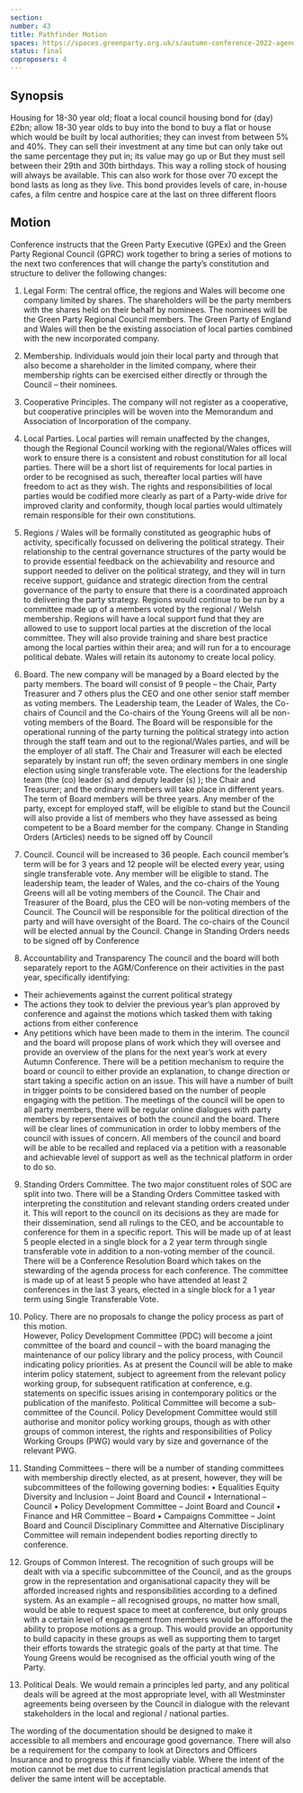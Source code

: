 ```yaml
---
section:
number: 43
title: Pathfinder Motion
spaces: https://spaces.greenparty.org.uk/s/autumn-conference-2022-agenda-forum/?contentId=101657
status: final
coproposers: 4
---
```

## Synopsis
Housing for 18-30 year old; float a local council housing bond for (day) £2bn; allow 18-30 year olds to buy into the bond to buy a flat or house which would be built by local authorities; they can invest from between 5% and 40%. They can sell their investment at any time but can only take out the same percentage they put in; its value may go up or But they must sell between their 29th and 30th birthdays. This way a rolling stock of housing will always be available. This can also work for those over 70 except the bond lasts as long as they live. This bond provides levels of care, in-house cafes, a film centre and hospice care at the last on three different floors

## Motion
Conference instructs that the Green Party Executive (GPEx) and the Green Party Regional Council (GPRC) work together to bring a series of motions to the next two conferences that will change the party’s constitution and structure to deliver the following changes:
1.	Legal Form: The central office, the regions and Wales will become one company limited by shares.  The shareholders will be the party members with the shares held on their behalf by nominees.  The nominees will be the Green Party Regional Council members.  The Green Party of England and Wales will then be the existing association of local parties combined with the new incorporated company.

2.	Membership.  Individuals would join their local party and through that also become a shareholder in the limited company, where their membership rights can be exercised either directly or through the Council – their nominees.

3.	Cooperative Principles.  The company will not register as a cooperative, but cooperative principles will be woven into the Memorandum and Association of Incorporation of the company.

4.	Local Parties.  Local parties will remain unaffected by the changes, though the Regional Council working with the regional/Wales offices will work to ensure there is a consistent and robust constitution for all local parties.
There will be a short list of requirements for local parties in order to be recognised as such, thereafter local parties will have freedom to act as they wish.
The rights and responsibilities of local parties would be codified more clearly as part of a Party-wide drive for improved clarity and conformity, though local parties would ultimately remain responsible for their own constitutions.

5.	Regions / Wales will be formally constituted as geographic hubs of activity, specifically focussed on delivering the political strategy. Their relationship to the central governance structures of the party would be to provide essential feedback on the achievability and resource and support needed to deliver on the political strategy, and they will in turn receive support, guidance and strategic direction from the central governance of the party to ensure that there is a coordinated approach to delivering the party strategy.
Regions would continue to be run by a committee made up of a members voted by the regional / Welsh membership.
Regions will have a local support fund that they are allowed to use to support local parties at the discretion of the local committee.  They will also provide training and share best practice among the local parties within their area; and will run for a to encourage political debate.
Wales will retain its autonomy to create local policy.

6.	Board.  The new company will be managed by a Board elected by the party members.  The board will consist of 9 people – the Chair, Party Treasurer and 7 others plus the CEO and one other senior staff member as voting members.
The Leadership team, the Leader of Wales, the Co-chairs of Council and the Co-chairs of the Young Greens will all be non-voting members of the Board.
The Board will be responsible for the operational running of the party turning the political strategy into action through the staff team and out to the regional/Wales parties, and will be the employer of all staff.
The Chair and Treasurer will each be elected separately by instant run off; the seven ordinary members in one single election using single transferable vote.  The elections for the leadership team (the (co) leader (s) and deputy leader (s) ); the Chair and Treasurer; and the ordinary members will take place in different years.
The term of Board members will be three years.
Any member of the party, except for employed staff, will be eligible to stand but the Council will also provide a list of members who they have assessed as being competent to be a Board member for the company.
Change in Standing Orders (Articles) needs to be signed off by Council

7.	Council.  Council will be increased to 36 people.  Each council member’s term will be for 3 years and 12 people will be elected every year, using single transferable vote.  Any member will be eligible to stand.
The leadership team, the leader of Wales, and the co-chairs of the Young Greens will all be voting members of the Council.  The Chair and Treasurer of the Board, plus the CEO will be non-voting members of the Council.
The Council will be responsible for the political direction of the party and will have oversight of the Board.
The co-chairs of the Council will be elected annual by the Council.
Change in Standing Orders needs to be signed off by Conference

8.	Accountability and Transparency
The council and the board will both separately report to the AGM/Conference on their activities in the past year, specifically identifying:
- Their achievements against the current political strategy
- The actions they took to delvier the previous year’s plan approved by conference and against the motions which tasked them with taking actions from either conference
- Any petitions which have been made to them in the interim.
The council and the board will propose plans of work which they will oversee and provide an overview of the plans for the next year’s work at every Autumn Conference.
There will be a petition mechanism to require the board or council to either provide an explanation, to change direction or start taking a specific action on an issue. This will have a number of built in trigger points to be considered based on the number of people engaging with the petition.
The meetings of the council will be open to all party members, there will be regular online dialogues with party members by repersentaives of both the council and the board. There will be clear lines of communication in order to lobby members of the council with issues of concern.
All members of the council and board will be able to be recalled and replaced via a petition with a reasonable and achievable level of support as well as the technical platform in order to do so.

9.	Standing Orders Committee.  The two major constituent roles of SOC are split into two.
There will be a Standing Orders Committee tasked with interpreting the constitution and relevant standing orders created under it. This will report to the council on its decisions as they are made for their dissemination, send all rulings to the CEO, and be accountable to conference for them in a specific report. This will be made up of at least 5 people elected in a single block for a 2 year term through single transferable vote in addition to a non-voting member of the council.
There will be a Conference Resolution Board which takes on the stewarding of the agenda process for each conference. The committee is made up of at least 5 people who have attended at least 2 conferences in the last 3 years, elected in a single block for a 1 year term using Single Transferable Vote.

10.	Policy.  There are no proposals to change the policy process as part of this motion.  
However, Policy Development Committee (PDC) will become a joint committee of the board and council – with the board managing the maintenance of our policy library and the policy process, with Council indicating policy priorities.
As at present the Council will be able to make interim policy statement, subject to agreement from the relevant policy working group, for subsequent ratification at conference, e.g. statements on specific issues arising in contemporary politics or the publication of the manifesto.
Political Committee will become a sub-committee of the Council.
Policy Development Committee would still authorise and monitor policy working groups, though as with other groups of common interest, the rights and responsibilities of Policy Working Groups (PWG) would vary by size and governance of the relevant PWG.

11.	Standing Committees – there will be a number of standing committees with membership directly elected, as at present, however, they will be subcommittees of the following governing bodies:
•	Equalities Equity Diversity and Inclusion – Joint Board and Council
•	International – Council
•	Policy Development Committee – Joint Board and Council
•	Finance and HR Committee – Board
•	Campaigns Committee – Joint Board and Council
Disciplinary Committee and Alternative Disciplinary Committee will remain independent bodies reporting directly to conference.
12.	Groups of Common Interest.
The recognition of such groups will be dealt with via a specific subcommittee of the Council, and as the groups grow in the representation and organisational capacity they will be afforded increased rights and responsibilities according to a defined system. As an example – all recognised groups, no matter how small, would be able to request space to meet at conference, but only groups with a certain level of engagement from members would be afforded the ability to propose motions as a group. This would provide an opportunity to build capacity in these groups as well as supporting them to target their efforts towards the strategic goals of the party at that time.
The Young Greens would be recognised as the official youth wing of the Party.

13.	Political Deals.  We would remain a principles led party, and any political deals will be agreed at the most appropriate level, with all Westminster agreements being overseen by the Council in dialogue with the relevant stakeholders in the local and regional / national parties.  

The wording of the documentation should be designed to make it accessible to all members and encourage good governance.  There will also be a requirement for the company to look at Directors and Officers Insurance and to progress this if financially viable.
Where the intent of the motion cannot be met due to current legislation practical amends that deliver the same intent will be acceptable.
